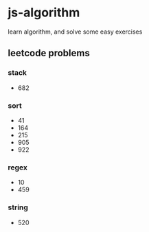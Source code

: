 # js-algorithm
learn algorithm, and solve some easy exercises

## leetcode problems

### stack
- 682

### sort
- 41
- 164
- 215
- 905
- 922

### regex
- 10
- 459

### string
- 520